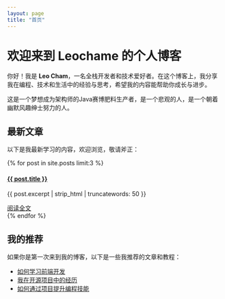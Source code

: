```yaml
---
layout: page
title: "首页"
---
```


# 欢迎来到 Leochame 的个人博客

你好！我是 **Leo Cham**，一名全栈开发者和技术爱好者。在这个博客上，我分享我在编程、技术和生活中的经验与思考，希望我的内容能帮助你成长与进步。

这是一个梦想成为架构师的Java赛博肥料生产者，是一个悲观的人，是一个朝着幽默风趣绅士努力的人。


## 最新文章

以下是我最新学习的内容，欢迎浏览，敬请斧正：

{% for post in site.posts limit:3 %}
  <article>
    <h4><a href="{{ post.url }}">{{ post.title }}</a></h4>
    <p>{{ post.excerpt | strip_html | truncatewords: 50 }}</p>
    <a href="{{ post.url }}">阅读全文</a>
  </article>
{% endfor %}

## 我的推荐

如果你是第一次来到我的博客，以下是一些我推荐的文章和教程：

- [如何学习前端开发](#)
- [我在开源项目中的经历](#)
- [如何通过项目提升编程技能](#)